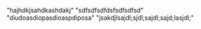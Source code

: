 "hajhdkjsahdkashdakj" "sdfsdfsdfdsfsdfsdfsd" "diudoasdiopasdioaspdiposa" "jsakdjlsajdl;sjdl;sajdl;sajd;lasjdl;"
